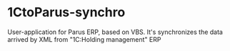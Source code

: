# 1CtoParus-synchro
User-application for Parus ERP, based on VBS. It's synchronizes the data arrived by XML from "1C:Holding management" ERP
